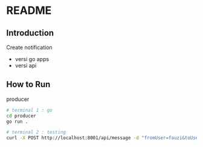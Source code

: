 # README

## Introduction
Create notification
- versi go apps
- versi api


## How to Run
producer
```sh
# terminal 1 : go 
cd producer
go run .

# terminal 2 : testing
curl -X POST http://localhost:8001/api/message -d "fromUser=fauzi&toUser=adfaft&message=testing for notification"
```



